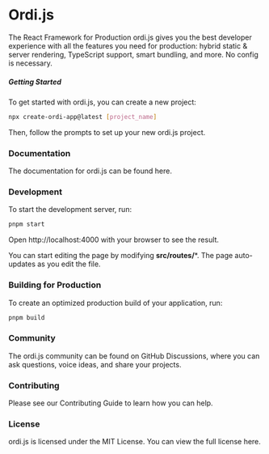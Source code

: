 # Ordi.js
The React Framework for Production
ordi.js gives you the best developer experience with all the features you need for production: hybrid static & server rendering, TypeScript support, smart bundling, and more. No config is necessary.

##### Getting Started
To get started with ordi.js, you can create a new project:

```bash
npx create-ordi-app@latest [project_name]
```

Then, follow the prompts to set up your new ordi.js project.

### Documentation
The documentation for ordi.js can be found here.

### Development
To start the development server, run:

```bash
pnpm start
```

Open http://localhost:4000 with your browser to see the result.

You can start editing the page by modifying **src/routes/***. The page auto-updates as you edit the file.

### Building for Production
To create an optimized production build of your application, run:

```bash
pnpm build
```

### Community
The ordi.js community can be found on GitHub Discussions, where you can ask questions, voice ideas, and share your projects.

### Contributing
Please see our Contributing Guide to learn how you can help.

### License
ordi.js is licensed under the MIT License. You can view the full license here.
